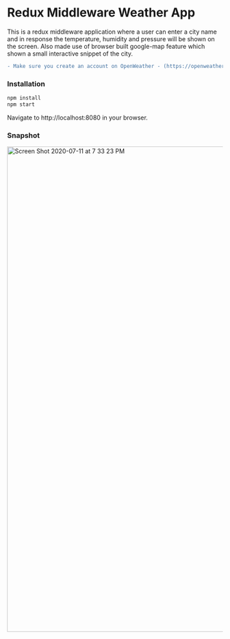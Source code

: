 # Redux Middleware Weather App

This is a redux middleware application where a user can enter a city name and in response the temperature, humidity and pressure will be shown on the screen.
Also made use of browser built google-map feature which  shown a small interactive snippet of the city.

```diff
- Make sure you create an account on OpenWeather - (https://openweathermap.org/forecast5) to generate your API KEY
```

### Installation
```sh
npm install
npm start
```

Navigate to http://localhost:8080 in your browser.

### Snapshot

<img width="1130" alt="Screen Shot 2020-07-11 at 7 33 23 PM" src="https://user-images.githubusercontent.com/13806781/87235899-9da8cd00-c3af-11ea-8944-6d056d6ab8e0.png">
